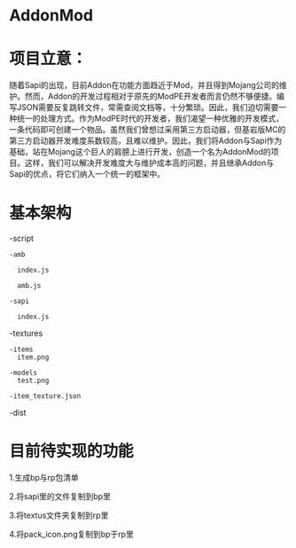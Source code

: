 # AddonMod

# 项目立意：
随着Sapi的出现，目前Addon在功能方面趋近于Mod，并且得到Mojang公司的维护。然而，Addon的开发过程相对于原先的ModPE开发者而言仍然不够便捷。编写JSON需要反复跳转文件，常需查阅文档等，十分繁琐。因此，我们迫切需要一种统一的处理方式。作为ModPE时代的开发者，我们渴望一种优雅的开发模式，一条代码即可创建一个物品。虽然我们曾想过采用第三方启动器，但基岩版MC的第三方启动器开发难度系数较高，且难以维护。因此，我们将Addon与Sapi作为基础，站在Mojang这个巨人的肩膀上进行开发，创造一个名为AddonMod的项目。这样，我们可以解决开发难度大与维护成本高的问题，并且继承Addon与Sapi的优点，将它们纳入一个统一的框架中。
# 基本架构
  
  -script
    
    -amb
      
      index.js
      
      amb.js
    
    -sapi
      
      index.js
  
  -textures
    
    -items
      item.png
    
    -models
      test.png
    
    -item_texture.json
  -dist

# 目前待实现的功能

1.生成bp与rp包清单

2.将sapi里的文件复制到bp里

3.将textus文件夹复制到rp里

4.将pack_icon.png复制到bp于rp里
